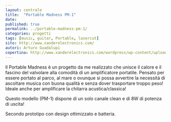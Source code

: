 ```yaml
---
layout: centrale
title:  "Portable Madness PM-1"
date:  
published: true
permalink: ../portable-madness-pm-1/
categories: progetti
tags: [music, guitar, Portable, lasercut]
sito: http://www.xanderelectronics.com/
autori: Arturo Guadalupi
copertina: http://www.xanderelectronics.com/wordpress/wp-content/uploads/2014/01/DSC04904.jpg
---
```

Il Portable Madness è un progetto da me realizzato che unisce il calore e il fascino del valvolare alla comodità di un amplificatore portatile. Pensato per essere portato al parco, al mare o ovunque si possa avvertire la necessità di ascoltare musica con buona qualità e senza dover trasportare troppo peso! Ideale anche per amplificare la chitarra acustica/classica!

Questo modello (PM-1) dispone di un solo canale clean e di 8W di potenza di uscita!

Secondo prototipo con design ottimizzato e batteria.
